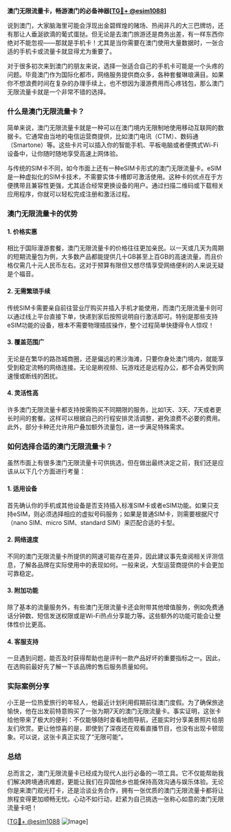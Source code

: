 **澳门无限流量卡，畅游澳门的必备神器[[TG💪+ @esim1088](https://t.me/s/esim1088)]**

说到澳门，大家脑海里可能会浮现出金碧辉煌的赌场、热闹非凡的大三巴牌坊，还有那让人垂涎欲滴的葡式蛋挞。但无论是去澳门旅游还是商务出差，有一样东西你绝对不能忽视——那就是手机卡！尤其是当你需要在澳门使用大量数据时，一张合适的手机卡或流量卡就显得尤为重要了。

对于很多初次来到澳门的朋友来说，选择一张适合自己的手机卡可能是一个头疼的问题。毕竟澳门作为国际化都市，网络服务提供商众多，各种套餐琳琅满目。如果你不想浪费时间在复杂的办理手续上，也不想因为漫游费用而心疼钱包，那么澳门无限流量卡就是一个非常不错的选择。

### 什么是澳门无限流量卡？

简单来说，澳门无限流量卡就是一种可以在澳门境内无限制地使用移动互联网的数据卡。它通常由当地的电信运营商提供，比如澳门电讯（CTM）、数码通（Smartone）等。这些卡片可以插入你的智能手机、平板电脑或者便携式Wi-Fi设备中，让你随时随地享受高速上网体验。

与传统的SIM卡不同，如今市面上还有一种eSIM卡形式的澳门无限流量卡。eSIM是一种虚拟化的SIM卡技术，不需要实体卡槽即可激活使用。这种卡的优点在于方便携带且兼容性更强，尤其适合经常更换设备的用户。通过扫描二维码或下载相关应用程序，你就可以轻松完成注册和激活过程。

### 澳门无限流量卡的优势

#### 1. **价格实惠**
相比于国际漫游套餐，澳门无限流量卡的价格往往更加亲民。以一天或几天为周期的短期流量包为例，大多数产品都能提供几十GB甚至上百GB的高速流量，而且价格仅需几十元人民币左右。这对于预算有限但又想尽情享受网络便利的人来说无疑是个福音。

#### 2. **无需繁琐手续**
传统SIM卡需要亲自前往营业厅购买并插入手机才能使用，而澳门无限流量卡则可以通过线上平台直接下单，快递到家后按照说明自行激活即可。特别是那些支持eSIM功能的设备，根本不需要物理插拔操作，整个过程简单快捷得令人惊叹！

#### 3. **覆盖范围广**
无论是在繁华的路氹城商圈，还是偏远的黑沙海滩，只要你身处澳门境内，就能享受到稳定流畅的网络连接。无论是刷视频、玩游戏还是远程办公，都不会再受到网速慢或断线的困扰。

#### 4. **灵活性高**
许多澳门无限流量卡都支持按需购买不同期限的服务，比如1天、3天、7天或者更长时间的套餐。这样可以根据自己的行程安排灵活调整，避免浪费不必要的费用。此外，部分卡种还允许用户叠加额外流量包，进一步满足特殊需求。

### 如何选择合适的澳门无限流量卡？

虽然市面上有很多澳门无限流量卡可供挑选，但在做出最终决定之前，我们还是应该从以下几个方面进行考量：

#### 1. **适用设备**
首先确认你的手机或其他设备是否支持插入标准SIM卡或者eSIM功能。如果只支持eSIM，则必须选择相应的虚拟号码服务；如果是普通SIM卡，则需要根据尺寸（nano SIM、micro SIM、standard SIM）来匹配合适的卡型。

#### 2. **网络速度**
不同的澳门无限流量卡所提供的网速可能存在差异，因此建议事先查阅相关评测信息，了解各品牌在实际使用中的表现如何。一般来说，大型运营商提供的卡会更加可靠稳定。

#### 3. **附加功能**
除了基本的流量服务外，有些澳门无限流量卡还会附带其他增值服务，例如免费通话分钟数、短信发送权限或是Wi-Fi热点分享能力等。这些额外的功能可能会让整体性价比更高。

#### 4. **客服支持**
一旦遇到问题，能否及时获得帮助也是评判一款产品好坏的重要指标之一。因此，在选购前最好先了解一下该品牌的售后服务质量如何。

### 实际案例分享

小王是一位热爱旅行的年轻人，他最近计划利用假期前往澳门度假。为了确保旅途愉快，他在出发前特意购买了一张为期7天的澳门无限流量卡。事实证明，这张卡给他带来了极大的便利：不仅能够随时查看地图导航，还能实时分享美景照片给朋友们欣赏。更让他惊喜的是，即使到了深夜还在观看直播节目，也没有出现卡顿现象。可以说，这张卡真正实现了“无限可能”。

### 总结

总而言之，澳门无限流量卡已经成为现代人出行必备的一项工具。它不仅能帮助我们解决跨境通讯难题，更能让我们在异国他乡也能保持高效沟通与娱乐体验。无论你是来澳门观光打卡，还是洽谈业务合作，拥有一张优质的澳门无限流量卡都将让旅程变得更加顺畅无忧。心动不如行动，赶紧为自己挑选一张称心如意的澳门无限流量卡吧！

[[TG💪+ @esim1088](https://t.me/s/esim1088) ![Image](https://i.postimg.cc/4NQfJmqS/Snipaste-2025-05-13-00-14-12.png)]